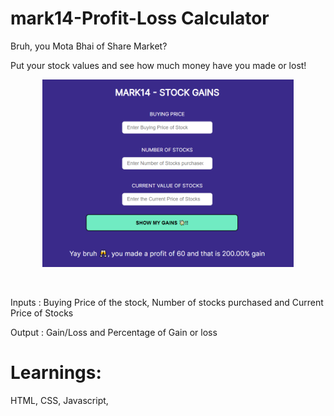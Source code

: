 # mark14-Profit-Loss Calculator
 Bruh, you Mota Bhai of Share Market?

 Put your stock values and see how much money have you made or lost!

 <p align="center">
  <a href="https://ri2qgu.csb.app/">
    <img src="/profit_loss.PNG" height="300px">
  </a>
</p>

&nbsp;

Inputs : Buying Price of the stock, Number of stocks purchased and Current Price of Stocks

Output : Gain/Loss and Percentage of Gain or loss

# Learnings:
HTML, CSS, Javascript, 




